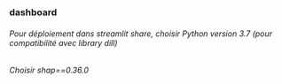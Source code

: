 ### dashboard
###### Pour déploiement dans streamlit share, choisir Python version 3.7 (pour compatibilité avec library dill)
###### Choisir shap==0.36.0
